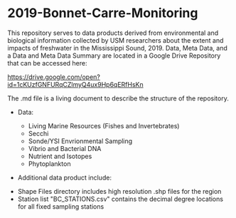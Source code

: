 # 2019-Bonnet-Carre-Monitoring

This repository serves to data products derived from environmental and biological information collected by USM researchers about the extent and impacts of freshwater in the Mississippi Sound, 2019. Data, Meta Data, and a Data and Meta Data Summary are located in a Google Drive Repository that can be accessed here:

https://drive.google.com/open?id=1cKUzfGNFURqCZlmyQ4ux9Hp6qERfHsKn

The .md file is a living document to describe the structure of the repository.

+ Data:
  - Living Marine Resources (Fishes and Invertebrates)
  - Secchi
  - Sonde/YSI Envrionmental Sampling
  - Vibrio and Bacterial DNA
  - Nutrient and Isotopes
  - Phytoplankton
  
 + Additional data product include:
  - Shape Files directory includes high resolution .shp files for the region
  - Station list "BC_STATIONS.csv" contains the decimal degree locations for all fixed sampling stations
